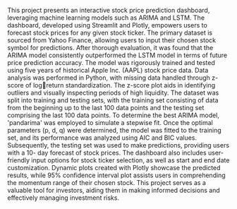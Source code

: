 This project presents an interactive stock price prediction dashboard, leveraging machine 
learning models such as ARIMA and LSTM. The dashboard, developed using Streamlit and 
Plotly, empowers users to forecast stock prices for any given stock ticker. The primary dataset 
is sourced from Yahoo Finance, allowing users to input their chosen stock symbol for 
predictions. After thorough evaluation, it was found that the ARIMA model consistently 
outperformed the LSTM model in terms of future price prediction accuracy. The model was 
rigorously trained and tested using five years of historical Apple Inc. (AAPL) stock price data. 
Data analysis was performed in Python, with missing data handled through z-score of logreturn standardization. 
The z-score plot aids in identifying outliers and visually inspecting 
periods of high liquidity. The dataset was split into training and testing sets, with the training 
set consisting of data from the beginning up to the last 100 data points and the testing set 
comprising the last 100 data points. To determine the best ARIMA model, 'pandarima' was 
employed to simulate a stepwise fit. Once the optimal parameters (p, d, q) were determined, 
the model was fitted to the training set, and its performance was analyzed using AIC and BIC 
values. Subsequently, the testing set was used to make predictions, providing users with a 10-
day forecast of stock prices. The dashboard also includes user-friendly input options for stock 
ticker selection, as well as start and end date customization. Dynamic plots created with Plotly 
showcase the predicted results, while 95% confidence interval plot assists users in 
comprehending the momentum range of their chosen stock. This project serves as a valuable 
tool for investors, aiding them in making informed decisions and effectively managing 
investment risks.
